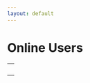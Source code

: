 ```yaml
---
layout: default
---
```

# Online Users

<table>
<tbody>
<tr class="odd">
<td><br />
</td>
</tr>
</tbody>
</table>
